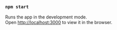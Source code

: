 ### `npm start`

Runs the app in the development mode.<br>
Open [http://localhost:3000](http://localhost:3000) to view it in the browser.

